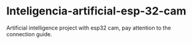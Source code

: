 # Inteligencia-artificial-esp-32-cam
Artificial intelligence project with esp32 cam, pay attention to the connection guide.
